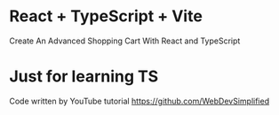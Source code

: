 # React + TypeScript + Vite
 Create An Advanced Shopping Cart With React and TypeScript

 # Just for learning TS
 Code written by YouTube tutorial https://github.com/WebDevSimplified
